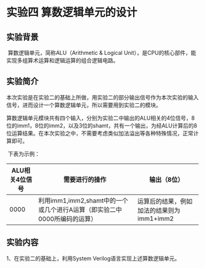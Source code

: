# 实验四 算数逻辑单元的设计

## 实验背景

​	算数逻辑单元，简称ALU（Arithmetic & Logical Unit），是CPU的核心部件，能实现多组算术运算和逻辑运算的组合逻辑电路。

## 实验简介

​	本次实验是在实验二的基础上所做，用实验二的部分输出信号作为本次实验的输入信号，进而设计一个算数逻辑单元，所以需要用到实验二的模块。

​	算数逻辑单元模块共有四个输入，分别为实验二中输出的ALU相关的4位信号，8位的imm1，8位的imm2，以及3位的shamt，共有一个输出，为经ALU计算后的8位运算结果。在本次实验之中，不需要考虑类似加法溢出等各种特殊情况，正常计算即可。

​	下表为示例：

| ALU相关4位信号 | 需要进行的操作                                               | 输出（8位）                               |
| -------------- | ------------------------------------------------------------ | ----------------------------------------- |
| 0000           | 利用imm1,imm2,shamt中的一个或几个进行A运算（即实验二中0000所编码的运算） | 运算后的结果，例如加法的结果则为imm1+imm2 |

## 实验内容

1、在实验二的基础上，利用System Verilog语言实现上述算数逻辑单元。